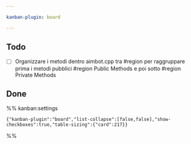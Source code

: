 ```yaml
---

kanban-plugin: board

---
```


## Todo

- [ ] Organizzare i metodi dentro aimbot.cpp tra #region per raggruppare prima i metodi pubblici #region Public Methods e poi sotto #region Private Methods


## Done





%% kanban:settings
```
{"kanban-plugin":"board","list-collapse":[false,false],"show-checkboxes":true,"table-sizing":{"card":217}}
```
%%